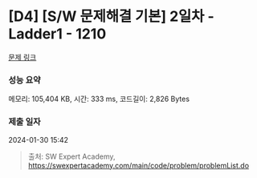 # [D4] [S/W 문제해결 기본] 2일차 - Ladder1 - 1210 

[문제 링크](https://swexpertacademy.com/main/code/problem/problemDetail.do?contestProbId=AV14ABYKADACFAYh) 

### 성능 요약

메모리: 105,404 KB, 시간: 333 ms, 코드길이: 2,826 Bytes

### 제출 일자

2024-01-30 15:42



> 출처: SW Expert Academy, https://swexpertacademy.com/main/code/problem/problemList.do